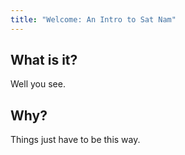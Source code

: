 ```yaml
---
title: "Welcome: An Intro to Sat Nam"
---
```


## What is it?

Well you see.

## Why?

Things just have to be this way.